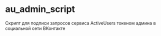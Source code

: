 # au_admin_script
Скрипт для подписи запросов сервиса ActiveUsers токеном админа в социальной сети ВКонтакте
